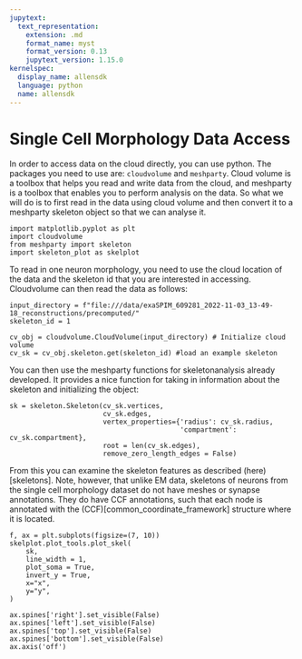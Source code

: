 ```yaml
---
jupytext:
  text_representation:
    extension: .md
    format_name: myst
    format_version: 0.13
    jupytext_version: 1.15.0
kernelspec:
  display_name: allensdk
  language: python
  name: allensdk
---
```


# Single Cell Morphology Data Access

In order to access data on the cloud directly, you can use python. The packages you need to use are: `cloudvolume` and `meshparty`. Cloud volume is a toolbox that helps you read and write data from the cloud, and meshparty is a toolbox that enables you to perform analysis on the data. So what we will do is to first read in the data using cloud volume and then convert it to a meshparty skeleton object so that we can analyse it.

```{code-cell} ipython3
import matplotlib.pyplot as plt
import cloudvolume
from meshparty import skeleton 
import skeleton_plot as skelplot
```

To read in one neuron morphology, you need to use the cloud location of the data and the skeleton id that you are interested in accessing. Cloudvolume can then read the data as follows:

```{code-cell} ipython3
input_directory = f"file:///data/exaSPIM_609281_2022-11-03_13-49-18_reconstructions/precomputed/"
skeleton_id = 1

cv_obj = cloudvolume.CloudVolume(input_directory) # Initialize cloud volume
cv_sk = cv_obj.skeleton.get(skeleton_id) #load an example skeleton
```

You can then use the meshparty functions for skeletonanalysis already developed. It provides a nice function for taking in information about the skeleton and initializing the object:

```{code-cell} ipython3
sk = skeleton.Skeleton(cv_sk.vertices, 
                       cv_sk.edges, 
                       vertex_properties={'radius': cv_sk.radius,
                                          'compartment': cv_sk.compartment},  
                       root = len(cv_sk.edges), 
                       remove_zero_length_edges = False)
```

From this you can examine the skeleton features as described (here)[skeletons]. Note, however, that unlike EM data, skeletons of neurons from the single cell morphology dataset do not have meshes or synapse annotations. They do have CCF annotations, such that each node is annotated with the (CCF)[common_coordinate_framework] structure where it is located.

```{code-cell} ipython3
f, ax = plt.subplots(figsize=(7, 10))
skelplot.plot_tools.plot_skel(
    sk,
    line_width = 1,
    plot_soma = True,
    invert_y = True,
    x="x",
    y="y",
)

ax.spines['right'].set_visible(False) 
ax.spines['left'].set_visible(False) 
ax.spines['top'].set_visible(False) 
ax.spines['bottom'].set_visible(False)
ax.axis('off')
```
